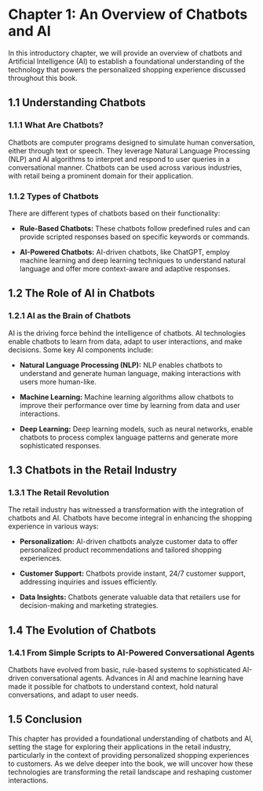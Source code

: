 Chapter 1: An Overview of Chatbots and AI
=========================================

In this introductory chapter, we will provide an overview of chatbots and Artificial Intelligence (AI) to establish a foundational understanding of the technology that powers the personalized shopping experience discussed throughout this book.

1.1 Understanding Chatbots
--------------------------

### 1.1.1 What Are Chatbots?

Chatbots are computer programs designed to simulate human conversation, either through text or speech. They leverage Natural Language Processing (NLP) and AI algorithms to interpret and respond to user queries in a conversational manner. Chatbots can be used across various industries, with retail being a prominent domain for their application.

### 1.1.2 Types of Chatbots

There are different types of chatbots based on their functionality:

* **Rule-Based Chatbots:** These chatbots follow predefined rules and can provide scripted responses based on specific keywords or commands.

* **AI-Powered Chatbots:** AI-driven chatbots, like ChatGPT, employ machine learning and deep learning techniques to understand natural language and offer more context-aware and adaptive responses.

1.2 The Role of AI in Chatbots
------------------------------

### 1.2.1 AI as the Brain of Chatbots

AI is the driving force behind the intelligence of chatbots. AI technologies enable chatbots to learn from data, adapt to user interactions, and make decisions. Some key AI components include:

* **Natural Language Processing (NLP):** NLP enables chatbots to understand and generate human language, making interactions with users more human-like.

* **Machine Learning:** Machine learning algorithms allow chatbots to improve their performance over time by learning from data and user interactions.

* **Deep Learning:** Deep learning models, such as neural networks, enable chatbots to process complex language patterns and generate more sophisticated responses.

1.3 Chatbots in the Retail Industry
-----------------------------------

### 1.3.1 The Retail Revolution

The retail industry has witnessed a transformation with the integration of chatbots and AI. Chatbots have become integral in enhancing the shopping experience in various ways:

* **Personalization:** AI-driven chatbots analyze customer data to offer personalized product recommendations and tailored shopping experiences.

* **Customer Support:** Chatbots provide instant, 24/7 customer support, addressing inquiries and issues efficiently.

* **Data Insights:** Chatbots generate valuable data that retailers use for decision-making and marketing strategies.

1.4 The Evolution of Chatbots
-----------------------------

### 1.4.1 From Simple Scripts to AI-Powered Conversational Agents

Chatbots have evolved from basic, rule-based systems to sophisticated AI-driven conversational agents. Advances in AI and machine learning have made it possible for chatbots to understand context, hold natural conversations, and adapt to user needs.

1.5 Conclusion
--------------

This chapter has provided a foundational understanding of chatbots and AI, setting the stage for exploring their applications in the retail industry, particularly in the context of providing personalized shopping experiences to customers. As we delve deeper into the book, we will uncover how these technologies are transforming the retail landscape and reshaping customer interactions.
